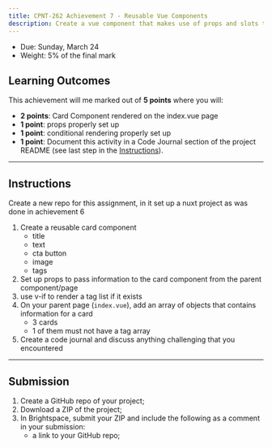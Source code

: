 ```yaml
---
title: CPNT-262 Achievement 7 - Reusable Vue Components
description: Create a vue component that makes use of props and slots to be reusable
---
```


- Due: Sunday, March 24
- Weight: 5% of the final mark

## Learning Outcomes

This achievement will me marked out of **5 points** where you will:

- **2 points**: Card Component rendered on the index.vue page
- **1 point**: props properly set up
- **1 point**: conditional rendering properly set up
- **1 point**: Document this activity in a Code Journal section of the project README (see last step in the [Instructions](#instructions)).

---

## Instructions

Create a new repo for this assignment, in it set up a nuxt project as was done in achievement 6

1. Create a reusable card component
   - title
   - text
   - cta button
   - image
   - tags
2. Set up props to pass information to the card component from the parent component/page
3. use v-if to render a tag list if it exists
4. On your parent page (`index.vue`), add an array of objects that contains information for a card
   - 3 cards
   - 1 of them must not have a tag array
5. Create a code journal and discuss anything challenging that you encountered

---

## Submission

1. Create a GitHub repo of your project;
2. Download a ZIP of the project;
3. In Brightspace, submit your ZIP and include the following as a comment in your submission:
   - a link to your GitHub repo;
